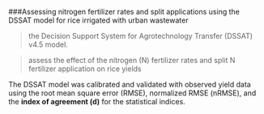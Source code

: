 ###Assessing nitrogen fertilizer rates and split applications using the DSSAT model for rice irrigated with urban wastewater

>the  Decision  Support  System  for  Agrotechnology  Transfer  (DSSAT)  v4.5  model.  



>assess  the  effect  of  the  nitrogen  (N)  fertilizer  rates  and
split  N  fertilizer  application  on  rice  yields

The  DSSAT  model  was  calibrated  and  validated
with  observed  yield  data  using  the  root  mean  square  error  (RMSE),  normalized  RMSE  (nRMSE),  and  the
**index  of  agreement  (d)**  for  the  statistical  indices.  